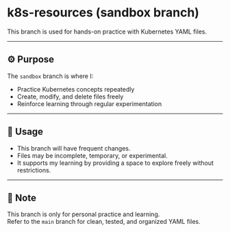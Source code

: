 # k8s-resources (sandbox branch)

This branch is used for hands-on practice with Kubernetes YAML files.

---

## ⚙️ Purpose

The `sandbox` branch is where I:

- Practice Kubernetes concepts repeatedly  
- Create, modify, and delete files freely  
- Reinforce learning through regular experimentation  

---

## 📁 Usage

- This branch will have frequent changes.  
- Files may be incomplete, temporary, or experimental.  
- It supports my learning by providing a space to explore freely without restrictions.

---

## 📎 Note

This branch is only for personal practice and learning.  
Refer to the `main` branch for clean, tested, and organized YAML files.

